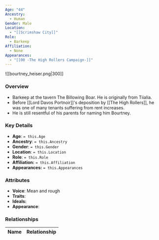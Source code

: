 ```yaml
---
Age: "44"
Ancestry:
  - Human
Gender: Male
Location:
  - "[[Scrimshaw City]]"
Role:
  - Barkeep
Affiliation:
  - None
Appearances:
  - "[[00 -The High Rollers Campaign-]]"
---
```


![[bourtney_heiser.png|300]]

### Overview
- Barkeep at the tavern The Billowing Boar. He is originally from Tiialia.
- Before [[Lord Davos Portnoir]]'s deposition by [[The High Rollers]], he was one of many tenants suffering from rent increases.
- He is still resentful of his parents for naming him Bourtney.

### Key Details
- **Age**: `= this.Age`
- **Ancestry**: `= this.Ancestry`
- **Gender**: `= this.Gender`
- **Location**: `= this.Location`
- **Role**: `= this.Role`
- **Affiliation:** `= this.Affiliation`
- **Appearances:** `= this.Appearances`

### Attributes
- **Voice**: Mean and rough
- **Traits**: 
- **Ideals:** 
- **Appearance**:

### Relationships

| Name  | Relationship |
| ----- | ------------ |
